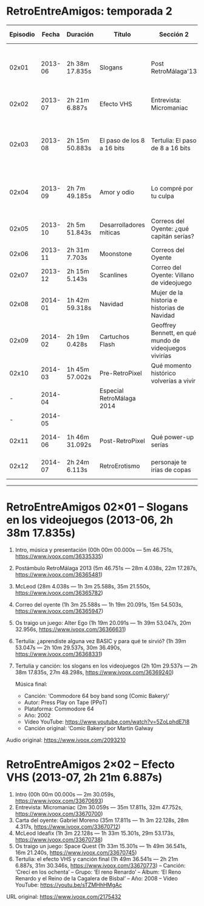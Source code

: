 RetroEntreAmigos: temporada 2
======

| Episodio |  Fecha  |    Duración    |             Título             |        Sección 2         |      Sección 3       |       Sección 4       |       Sección 5       |       Sección 6       |       Sección 7       | Sección 8 |
|----------|---------|----------------|--------------------------------|--------------------------|----------------------|-----------------------|-----------------------|-----------------------|-----------------------|-----------|
| 02x01    | 2013-06 | 2h 38m 17.835s | Slogans                        | Post RetroMálaga'13      | McLeod               | Correos del Oyente    | Os traigo un juego: Alter Ego de MS-DOS BASIC | Slogans |             |           |
| 02x02    | 2013-07 | 2h 21m 6.887s  | Efecto VHS                     | Entrevista: Micromaniac  | Cartas del Oyente    | McLeod                | Juego: Space Quest    | Efecto VHS            |                       |           |
| 02x03    | 2013-08 | 2h 15m 50.883s | El paso de los 8 a 16 bits     | Tertulia: El paso de 8 a 16 bits | Cartas del Oyente | Os traigo un juego: Kingʼs Valley 2 para MSX por Isaías McLeod | Los finales | Entrevista: Arcade Vintage | |
| 02x04    | 2013-09 | 2h 7m 49.185s  | Amor y odio                    | Lo compré por tu culpa   | Amor y odio          | Os traigo un juego: Sonic CD | Tertulia: imagi | McLeod | Canción: Two-button love (Wahlström & Valiant) | |
| 02x05    | 2013-10 | 2h 5m 51.843s  | Desarrolladores míticas        | Correos del Oyente: ¿qué capitán serías? | Desarrolladoras míticas | Juegos respetados que tú odias | McLeod | Juego: Clock Tower | Canción: Polybius (Houston & Carrie) | |
| 02x06    | 2013-11 | 2h 31m 7.703s  | Moonstone                      | Correos del Oyente       | El puto PC           | Moonstone             | McLeod                | Final                 |                       |           |
| 02x07    | 2013-12 | 2h 15m 5.143s  | Scanlines                      | Correo del Oyente: Villano de videojuego | Vicio del cartón | McLeod    | Juego: Inside Out     |  Final                |                       |           |
| 02x08    | 2014-01 | 1h 42m 59.318s | Navidad                        | Mujer de la historia e historias de Navidad | Konami Vs. Konamito | SD Snatcher | Juegos de Navidad |                   |                       |           |
| 02x09    | 2014-02 | 2h 19m 0.428s  | Cartuchos Flash                | Geoffrey Bennett, en qué mundo de videojuegos vivirías | El puto Mac | Cartuchos Flash | Juegos actuales | Shine Force  | McLeod                | Final     |
| 02x10    | 2014-03 | 1h 45m 57.002s | Pre-RetroPixel                 | Qué momento histórico volverías a vivir | ALTAIR, desastres tecnológicos | Elite Frontier | Retro-decepción |           |                       |           |
| -        | 2014-04 |                | Especial RetroMálaga 2014      |                          |                      |                        |                      |                       |                       |           |
| -        | 2014-05 |                |                                |                          |                      |                        |                      |                       |                       |           |
| 02x11    | 2014-06 | 1h 46m 31.092s | Post-RetroPixel                | Qué power-up serías      | Juego: Wizard Warz   | McLeod                 | Cartuchos <br/> en el desierto   |           |                       |           |
| 02x12    | 2014-07 | 2h 24m 6.113s  | RetroErotismo                  | personaje te irías de copas | Tertulia: Retro-erotismo | Jugabilidad     | Juego: Head over Heels | McLeod              | Final                 |           |

___

RetroEntreAmigos 02×01 – Slogans en los videojuegos (2013-06, 2h 38m 17.835s)
======

1. Intro, música y presentación (00h 00m 00.000s — 5m 46.751s, https://www.ivoox.com/36335335)
2. Postámbulo RetroMálaga 2013 (5m 46.751s — 28m 4.038s, 22m 17.287s, https://www.ivoox.com/36365481)
3. McLeod (28m 4.038s — 1h 3m 25.588s, 35m 21.550s, https://www.ivoox.com/36365782)
4. Correo del oyente (1h 3m 25.588s — 1h 19m 20.091s, 15m 54.503s, https://www.ivoox.com/36365947)
5. Os traigo un juego: Alter Ego (1h 19m 20.091s — 1h 39m 53.047s, 20m 32.956s, https://www.ivoox.com/36366631)
6. Tertulia: ¿aprendiste alguna vez BASIC y para qué te sirvió? (1h 39m 53.047s — 2h 10m 29.537s, 30m 36.490s, https://www.ivoox.com/36368331)
7. Tertulia y canción: los slogans en los videojuegos (2h 10m 29.537s — 2h 38m 17.835s, 27m 48.298s, https://www.ivoox.com/36369240)

   Música final: <br/>
   - Canción: ‘Commodore 64 boy band song (Comic Bakery)’  
   - Autor: Press Play on Tape (PPoT)  
   - Plataforma: Commodore 64  
   - Año: 2002  
   - Vídeo YouTube: https://www.youtube.com/watch?v=5ZoLphdE7l8  
   - Canción original: ‘Comic Bakery’ por Martin Galway

Audio original: https://www.ivoox.com/2093210

RetroEntreAmigos 2×02 – Efecto VHS (2013-07, 2h 21m 6.887s)
======

1. Intro (00h 00m 00.000s — 2m 30.059s, https://www.ivoox.com/33670693)
2. Entrevista: Micromaniac (2m 30.059s — 35m 17.811s, 32m 47.752s, https://www.ivoox.com/33670700)
3. Carta del oyente: Gabriel Moreno (35m 17.811s — 1h 3m 22.128s, 28m 4.317s, https://www.ivoox.com/33670712)
4. McLeod Ideafix (1h 3m 22.128s — 1h 33m 15.301s, 29m 53.173s, https://www.ivoox.com/33670738)
5. Os traigo un juego: Space Quest (1h 33m 15.301s — 1h 49m 36.541s, 16m 21.240s, https://www.ivoox.com/33670745)
6. Tertulia: el efecto VHS y canción final (1h 49m 36.541s — 2h 21m 6.887s, 31m 30.346s, https://www.ivoox.com/33670773)
– Canción: ‘Crecí en los ochenta’
– Grupo: ‘El reno Renardo’
– Álbum: ‘El Reno Renardo y el Reino de la Cagalera de Bisbal’
– Año: 2008
– Vídeo YouTube: https://youtu.be/sTZMHhHMgAc

URL original:
https://www.ivoox.com/2175432